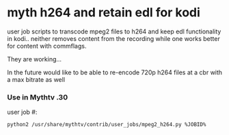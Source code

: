 # myth h264 and retain edl for kodi
user job scripts to transcode mpeg2 files to h264 and keep edl functionality in kodi.. neither removes content from the recording while one works better for content with commflags.

They are working...

In the future would like to be able to re-encode 720p h264 files at a cbr with a max bitrate as well

### Use in Mythtv .30

user job #:

```python2 /usr/share/mythtv/contrib/user_jobs/mpeg2_h264.py %JOBID%```
